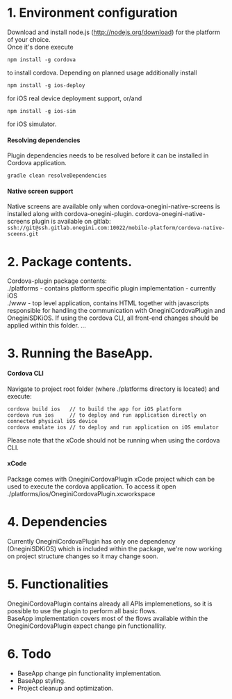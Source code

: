 # 1. Environment configuration
Download and install node.js (http://nodejs.org/download) for the platform of your choice. <br>
Once it's done execute

    npm install -g cordova

to install cordova.
Depending on planned usage additionally install 

    npm install -g ios-deploy

for iOS real device deployment support, or/and

    npm install -g ios-sim
for iOS simulator.

#### Resolving dependencies
Plugin dependencies needs to be resolved before it can be installed in Cordova application.

    gradle clean resolveDependencies

#### Native screen support 
Native screens are available only when cordova-onegini-native-screens is installed along with cordova-onegini-plugin. 
cordova-onegini-native-screens plugin is available on gitlab: 
`ssh://git@ssh.gitlab.onegini.com:10022/mobile-platform/cordova-native-sceens.git`

# 2. Package contents.
Cordova-plugin package contents: <br>
./platforms - contains platform specific plugin implementation - currently iOS <br>
./www - top level application, contains HTML together with javascripts responsible for handling the communication with OneginiCordovaPlugin and OneginiSDKiOS. If using the cordova CLI, all front-end changes should be applied within this folder.
...

# 3. Running the BaseApp.
#### Cordova CLI
Navigate to project root folder (where ./platforms directory is located) and execute: <br>

    cordova build ios   // to build the app for iOS platform
    cordova run ios     // to deploy and run application directly on connected physical iOS device
    cordova emulate ios // to deploy and run application on iOS emulator
    
Please note that the xCode should not be running when using the cordova CLI. 

#### xCode
Package comes with OneginiCordovaPlugin xCode project which can be used to execute the cordova application. To access it open ./platforms/ios/OneginiCordovaPlugin.xcworkspace

# 4. Dependencies
Currently OneginiCordovaPlugin has only one dependency (OneginiSDKiOS) which is included within the package, we're now working on project structure changes so it may change soon.

# 5. Functionalities
OneginiCordovaPlugin contains already all APIs implemenetions, so it is possible to use the plugin to perform all basic flows. <br>
BaseApp implementation covers most of the flows available within the OneginiCordovaPlugin expect change pin functionallity.

# 6. Todo
- BaseApp change pin functionality implementation.
- BaseApp styling.
- Project cleanup and optimization. 